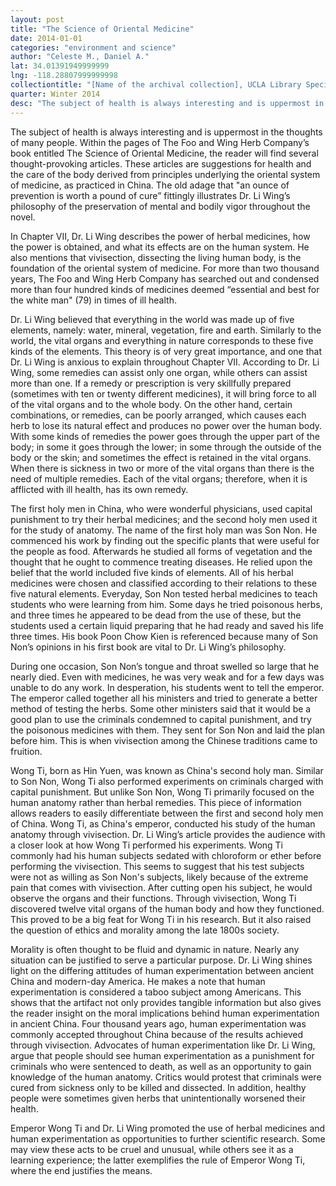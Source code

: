 ```yaml
---
layout: post
title: "The Science of Oriental Medicine"
date: 2014-01-01
categories: "environment and science"
author: "Celeste M., Daniel A."
lat: 34.01391949999999
lng: -118.28807999999998
collectiontitle: "[Name of the archival collection], UCLA Library Special Collections"
quarter: Winter 2014
desc: "The subject of health is always interesting and is uppermost in the thoughts of many people. Within the pages of The Foo and Wing Herb Company’s book entitled The Science of Oriental Medicine, the reader will find several thought-provoking articles. These articles are suggestions for health and the care of the body derived from principles underlying the oriental system of medicine, as practiced in China. The old adage that 'an ounce of prevention is worth a pound of cure' fittingly illustrates Dr. Li Wing’s philosophy of the preservation of mental and bodily vigor throughout the novel."
---
```

The subject of health is always interesting and is uppermost in the thoughts of many people. Within the pages of The Foo and Wing Herb Company’s book entitled The Science of Oriental Medicine, the reader will find several thought-provoking articles. These articles are suggestions for health and the care of the body derived from principles underlying the oriental system of medicine, as practiced in China. The old adage that &quot;an ounce of prevention is worth a pound of cure” fittingly illustrates Dr. Li Wing’s philosophy of the preservation of mental and bodily vigor throughout the novel.

In Chapter VII, Dr. Li Wing describes the power of herbal medicines, how the power is obtained, and what its effects are on the human system. He also mentions that vivisection, dissecting the living human body, is the foundation of the oriental system of medicine. For more than two thousand years, The Foo and Wing Herb Company has searched out and condensed more than four hundred kinds of medicines deemed “essential and best for the white man&quot; (79) in times of ill health.

Dr. Li Wing believed that everything in the world was made up of five elements, namely: water, mineral, vegetation, fire and earth. Similarly to the world, the vital organs and everything in nature corresponds to these five kinds of the elements. This theory is of very great importance, and one that Dr. Li Wing is anxious to explain throughout Chapter VII. According to Dr. Li Wing, some remedies can assist only one organ, while others can assist more than one. If a remedy or prescription is very skillfully prepared (sometimes with ten or twenty different medicines), it will bring force to all of the vital organs and to the whole body. On the other hand, certain combinations, or remedies, can be poorly arranged, which causes each herb to lose its natural effect and produces no power over the human body. With some kinds of remedies the power goes through the upper part of the body; in some it goes through the lower; in some through the outside of the body or the skin; and sometimes the effect is retained in the vital organs. When there is sickness in two or more of the vital organs than there is the need of multiple remedies. Each of the vital organs; therefore, when it is afflicted with ill health, has its own remedy.

The first holy men in China, who were wonderful physicians, used capital punishment to try their herbal medicines; and the second holy men used it for the study of anatomy. The name of the first holy man was Son Non. He commenced his work by finding out the specific plants that were useful for the people as food. Afterwards he studied all forms of vegetation and the thought that he ought to commence treating diseases. He relied upon the belief that the world included five kinds of elements. All of his herbal medicines were chosen and classified according to their relations to these five natural elements. Everyday, Son Non tested herbal medicines to teach students who were learning from him. Some days he tried poisonous herbs, and three times he appeared to be dead from the use of these, but the students used a certain liquid preparing that he had ready and saved his life three times. His book Poon Chow Kien is referenced because many of Son Non’s opinions in his first book are vital to Dr. Li Wing’s philosophy.

During one occasion, Son Non’s tongue and throat swelled so large that he nearly died. Even with medicines, he was very weak and for a few days was unable to do any work. In desperation, his students went to tell the emperor. The emperor called together all his ministers and tried to generate a better method of testing the herbs. Some other ministers said that it would be a good plan to use the criminals condemned to capital punishment, and try the poisonous medicines with them. They sent for Son Non and laid the plan before him. This is when vivisection among the Chinese traditions came to fruition.

Wong Ti, born as Hin Yuen, was known as China's second holy man. Similar to Son Non, Wong Ti also performed experiments on criminals charged with capital punishment. But unlike Son Non, Wong Ti primarily focused on the human anatomy rather than herbal remedies. This piece of information allows readers to easily differentiate between the first and second holy men of China. Wong Ti, as China's emperor, conducted his study of the human anatomy through vivisection. Dr. Li Wing’s article provides the audience with a closer look at how Wong Ti performed his experiments. Wong Ti commonly had his human subjects sedated with chloroform or ether before performing the vivisection. This seems to suggest that his test subjects were not as willing as Son Non's subjects, likely because of the extreme pain that comes with vivisection. After cutting open his subject, he would observe the organs and their functions. Through vivisection, Wong Ti discovered twelve vital organs of the human body and how they functioned. This proved to be a big feat for Wong Ti in his research. But it also raised the question of ethics and morality among the late 1800s society.

Morality is often thought to be fluid and dynamic in nature. Nearly any situation can be justified to serve a particular purpose. Dr. Li Wing shines light on the differing attitudes of human experimentation between ancient China and modern-day America. He makes a note that human experimentation is considered a taboo subject among Americans. This shows that the artifact not only provides tangible information but also gives the reader insight on the moral implications behind human experimentation in ancient China. Four thousand years ago, human experimentation was commonly accepted throughout China because of the results achieved through vivisection. Advocates of human experimentation like Dr. Li Wing, argue that people should see human experimentation as a punishment for criminals who were sentenced to death, as well as an opportunity to gain knowledge of the human anatomy. Critics would protest that criminals were cured from sickness only to be killed and dissected. In addition, healthy people were sometimes given herbs that unintentionally worsened their health.

Emperor Wong Ti and Dr. Li Wing promoted the use of herbal medicines and human experimentation as opportunities to further scientific research. Some may view these acts to be cruel and unusual, while others see it as a learning experience; the latter exemplifies the rule of Emperor Wong Ti, where the end justifies the means.


